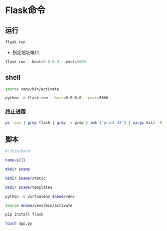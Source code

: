 <!--
 * @Description: 
 * @Version: 1.0
 * @Author: DaLao
 * @Email:  
 * @Date: 2021-09-24 20:37:24
 * @LastEditors: daLao
 * @LastEditTime: 2023-04-23 09:32:28
-->

# Flask命令

## 运行

```sh
flask run
```

- 指定地址端口
  
```py
flask run --host=0.0.0.0 --port=5000
```

## shell

```sh
source venv/bin/activate

python -m flask run --host=0.0.0.0 --port=5000
```

### 终止进程

```sh
ps -aux | grep flask | grep -v grep | awk {'print $2'} | xargs kill -9 && python -m flask run --host=0.0.0.0 --port=500
```

## 脚本

```sh
#!/bin/bash

name=${1}

mkdir $name

mkdir $name/static

mkdir $name/templates

python -m virtualenv $name/venv

source $name/venv/bin/activate

pip install flask

touch app.py
```
